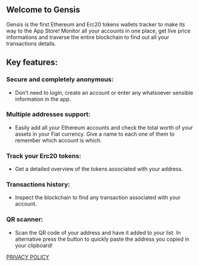 ## Welcome to Gensis

Gensis is the first Ethereum and Erc20 tokens wallets tracker to make its way to the App Store!
Monitor all your accounts in one place, get live price informations and traverse the entire blockchain to find out all your transactions details. 

## Key features:

### Secure and completely anonymous:
- Don’t need to login, create an account or enter any whatsoever sensible information in the app.

### Multiple addresses support:
- Easily add all your Ethereum accounts and check the total worth of your assets in your Fiat currency. Give a name to each one of them to remember which account is which.

### Track your Erc20 tokens:
- Get a detailed overview of the tokens associated with your address.

### Transactions history:
- Inspect the blockchain to find any transaction associated with your account.

### QR scanner:
- Scan the QR code of your address and have it added to your list. In alternative press the button to quickly paste the address you copied in your clipboard!

[PRIVACY POLICY](privacy_policy.md)
